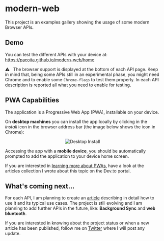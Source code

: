 # modern-web

This project is an examples gallery showing the usage of some modern Browser APIs. 

## Demo

You can test the different APIs with your device at: https://pacoita.github.io/modern-web/home

⚠️ &nbsp; The browser support is displayed at the bottom of each API page. 
Keep in mind that, being some APIs still in an experimental phase, you might need Chrome and to enable some `Chrome-flags` to test them properly. In each API description is reported all what you need to enable for testing.

## PWA Capabilities

The application is a Progressive Web App (PWA), installable on your device. 

On **desktop machines** you can install the app lcoally by clicking in the *install* icon in the browser address bar (the image below shows the icon in Chrome):
<p align="center">
<img src="https://res.cloudinary.com/practicaldev/image/fetch/s--ujOImKwb--/c_limit%2Cf_auto%2Cfl_progressive%2Cq_auto%2Cw_880/https://dev-to-uploads.s3.amazonaws.com/i/0v3mf9jqinssq2qiy6h6.png" alt="Desktop Install">
</p> 

Accessing the app with a **mobile device**, you should be automatically prompted to add the application to your device home screen.

If you are interested in [learning more about PWAs](https://dev.to/paco_ita/a-gentle-introduction-to-progressive-web-apps-step-1-24da), have a look at the articles collection I wrote about this topic on the Dev.to portal.

## What's coming next...

For each API, I am planning to create an [article](https://dev.to/paco_ita) describing in detail how to use it and its typical use cases.
The project is still evolving and I am planning to add further APIs in the future, like: **Background Sync** and **web bluetooth**. 

If you are interested in knowing about the project status or when a new article has been published, follow me on [Twitter](https://twitter.com/paco_ITA) where I will post any update.
